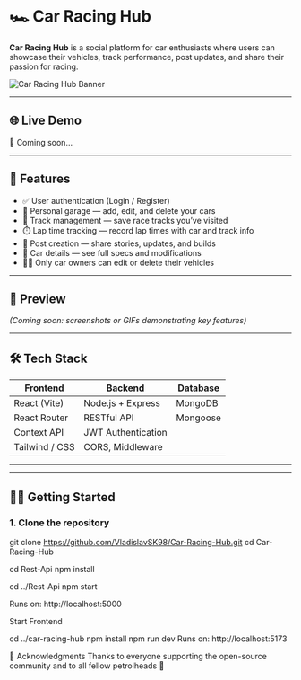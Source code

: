 # 🏎️ Car Racing Hub

**Car Racing Hub** is a social platform for car enthusiasts where users can showcase their vehicles, track performance, post updates, and share their passion for racing.

![Car Racing Hub Banner](https://via.placeholder.com/1000x300?text=Car+Racing+Hub+🚗+🔥)

---

## 🌐 Live Demo

🚀 Coming soon...

---

## 🧩 Features

- ✅ User authentication (Login / Register)
- 🚗 Personal garage — add, edit, and delete your cars
- 🏁 Track management — save race tracks you’ve visited
- ⏱️ Lap time tracking — record lap times with car and track info
- 📝 Post creation — share stories, updates, and builds
- 🔎 Car details — see full specs and modifications
- 🧑‍💻 Only car owners can edit or delete their vehicles

---

## 📸 Preview

*(Coming soon: screenshots or GIFs demonstrating key features)*

---

## 🛠️ Tech Stack

| Frontend        | Backend            | Database |
|----------------|--------------------|----------|
| React (Vite)    | Node.js + Express  | MongoDB  |
| React Router    | RESTful API        | Mongoose |
| Context API     | JWT Authentication |          |
| Tailwind / CSS  | CORS, Middleware   |          |

---


---

## 🧑‍💻 Getting Started

### 1. Clone the repository

git clone https://github.com/VladislavSK98/Car-Racing-Hub.git
cd Car-Racing-Hub


cd Rest-Api
npm install

cd ../Rest-Api
npm start

Runs on: http://localhost:5000

Start Frontend

cd ../car-racing-hub
npm install
npm run dev
Runs on: http://localhost:5173


🙌 Acknowledgments
Thanks to everyone supporting the open-source community and to all fellow petrolheads 🛞
